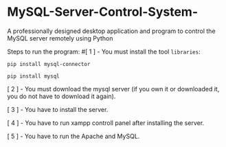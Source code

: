 # MySQL-Server-Control-System-
A professionally designed desktop application and program to control the MySQL server remotely using Python

Steps to run the program:
#[ 1 ] - You must install the tool `libraries`:

```
pip install mysql-connector
```

```
pip install mysql
```
[ 2 ] - You must download the mysql server (if you own it or downloaded it, you do not have to download it again).

[ 3 ] -  You have to install the server.

[ 4 ] - You have to run xampp controll panel after installing the server.

[ 5 ] - You have to run the Apache and MySQL.
